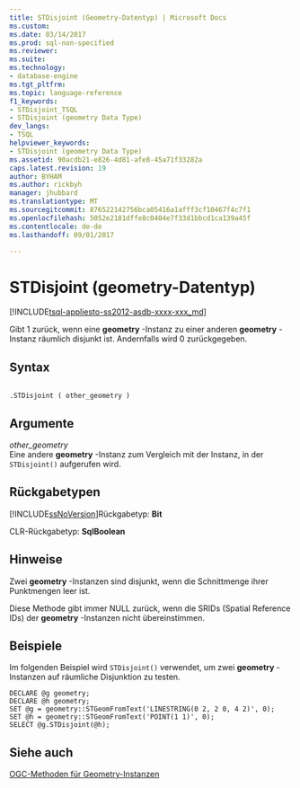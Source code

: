 ```yaml
---
title: STDisjoint (Geometry-Datentyp) | Microsoft Docs
ms.custom: 
ms.date: 03/14/2017
ms.prod: sql-non-specified
ms.reviewer: 
ms.suite: 
ms.technology:
- database-engine
ms.tgt_pltfrm: 
ms.topic: language-reference
f1_keywords:
- STDisjoint_TSQL
- STDisjoint (geometry Data Type)
dev_langs:
- TSQL
helpviewer_keywords:
- STDisjoint (geometry Data Type)
ms.assetid: 90acdb21-e826-4d81-afe8-45a71f33282a
caps.latest.revision: 19
author: BYHAM
ms.author: rickbyh
manager: jhubbard
ms.translationtype: MT
ms.sourcegitcommit: 876522142756bca05416a1afff3cf10467f4c7f1
ms.openlocfilehash: 5052e2181dffe8c0404e7f33d1bbcd1ca139a45f
ms.contentlocale: de-de
ms.lasthandoff: 09/01/2017

---
```

# <a name="stdisjoint-geometry-data-type"></a>STDisjoint (geometry-Datentyp)
[!INCLUDE[tsql-appliesto-ss2012-asdb-xxxx-xxx_md](../../includes/tsql-appliesto-ss2012-asdb-xxxx-xxx-md.md)]

  Gibt 1 zurück, wenn eine **geometry** -Instanz zu einer anderen **geometry** -Instanz räumlich disjunkt ist. Andernfalls wird 0 zurückgegeben.  
  
## <a name="syntax"></a>Syntax  
  
```  
  
.STDisjoint ( other_geometry )  
```  
  
## <a name="arguments"></a>Argumente  
 *other_geometry*  
 Eine andere **geometry** -Instanz zum Vergleich mit der Instanz, in der `STDisjoint()` aufgerufen wird.  
  
## <a name="return-types"></a>Rückgabetypen  
 [!INCLUDE[ssNoVersion](../../includes/ssnoversion-md.md)]Rückgabetyp: **Bit**  
  
 CLR-Rückgabetyp: **SqlBoolean**  
  
## <a name="remarks"></a>Hinweise  
 Zwei **geometry** -Instanzen sind disjunkt, wenn die Schnittmenge ihrer Punktmengen leer ist.  
  
 Diese Methode gibt immer NULL zurück, wenn die SRIDs (Spatial Reference IDs) der **geometry** -Instanzen nicht übereinstimmen.  
  
## <a name="examples"></a>Beispiele  
 Im folgenden Beispiel wird `STDisjoint()` verwendet, um zwei **geometry** -Instanzen auf räumliche Disjunktion zu testen.  
  
```  
DECLARE @g geometry;  
DECLARE @h geometry;  
SET @g = geometry::STGeomFromText('LINESTRING(0 2, 2 0, 4 2)', 0);  
SET @h = geometry::STGeomFromText('POINT(1 1)', 0);  
SELECT @g.STDisjoint(@h);  
```  
  
## <a name="see-also"></a>Siehe auch  
 [OGC-Methoden für Geometry-Instanzen](../../t-sql/spatial-geometry/ogc-methods-on-geometry-instances.md)  
  
  

